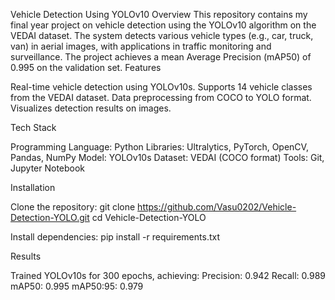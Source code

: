 Vehicle Detection Using YOLOv10
Overview
This repository contains my final year project on vehicle detection using the YOLOv10 algorithm on the VEDAI dataset. The system detects various vehicle types (e.g., car, truck, van) in aerial images, with applications in traffic monitoring and surveillance. The project achieves a mean Average Precision (mAP50) of 0.995 on the validation set.
Features

Real-time vehicle detection using YOLOv10s.
Supports 14 vehicle classes from the VEDAI dataset.
Data preprocessing from COCO to YOLO format.
Visualizes detection results on images.

Tech Stack

Programming Language: Python
Libraries: Ultralytics, PyTorch, OpenCV, Pandas, NumPy
Model: YOLOv10s
Dataset: VEDAI (COCO format)
Tools: Git, Jupyter Notebook

Installation

Clone the repository:
git clone https://github.com/Vasu0202/Vehicle-Detection-YOLO.git
cd Vehicle-Detection-YOLO


Install dependencies:
pip install -r requirements.txt


Results

Trained YOLOv10s for 300 epochs, achieving:
Precision: 0.942
Recall: 0.989
mAP50: 0.995
mAP50:95: 0.979


